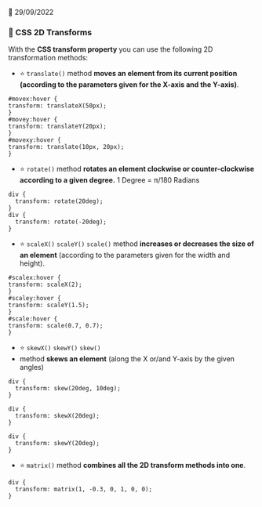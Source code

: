 :date: 29/09/2022

### :paperclip: CSS 2D Transforms
With the **CSS transform property** you can use the following 2D transformation methods:
- :star: `translate()` method **moves an element from its current position (according to the parameters given for the X-axis and the Y-axis)**.
```
#movex:hover {
transform: translateX(50px);
}
#movey:hover {
transform: translateY(20px);
}
#movexy:hover {
transform: translate(10px, 20px);
}
```

- :star: `rotate()` method **rotates an element clockwise or counter-clockwise according to a given degree.** 
1 Degree = π/180 Radians

```
div {
  transform: rotate(20deg);
}
div {
  transform: rotate(-20deg);
}
```

- :star: `scaleX()` `scaleY()` `scale()` 
method **increases or decreases the size of an element** 
(according to the parameters given for the width and height).
```
#scalex:hover {
transform: scaleX(2);
}
#scaley:hover {
transform: scaleY(1.5);
}
#scale:hover {
transform: scale(0.7, 0.7);
}
```

- :star: `skewX()` `skewY()` `skew()` 
- method **skews an element** (along the X or/and Y-axis by the given angles)
```
div {
  transform: skew(20deg, 10deg);
}

div {
  transform: skewX(20deg);
}

div {
  transform: skewY(20deg);
}
```

- :star: `matrix()`
method **combines all the 2D transform methods into one**.
```
div {
  transform: matrix(1, -0.3, 0, 1, 0, 0);
}
```
